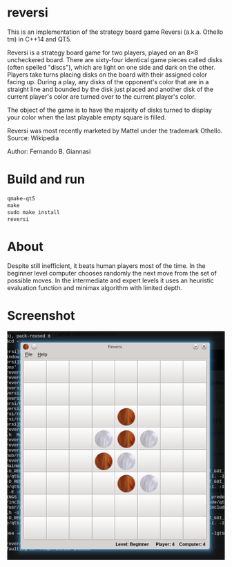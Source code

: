 # reversi


This is an implementation of the strategy board game Reversi (a.k.a. Othello tm) in C++14 and QT5.

Reversi is a strategy board game for two players, played on an 8×8 uncheckered board. There are sixty-four identical game pieces called disks (often spelled "discs"), which are light on one side and dark on the other. Players take turns placing disks on the board with their assigned color facing up. During a play, any disks of the opponent's color that are in a straight line and bounded by the disk just placed and another disk of the current player's color are turned over to the current player's color.

The object of the game is to have the majority of disks turned to display your color when the last playable empty square is filled.

Reversi was most recently marketed by Mattel under the trademark Othello.
Source: Wikipedia

Author: Fernando B. Giannasi

# Build and run
    qmake-qt5
    make
    sudo make install
    reversi
    
# About
Despite still inefficient, it beats human players most of the time.
In the beginner level computer chooses randomly the next move from the set of possible moves.
In the intermediate and expert levels it uses an heuristic evaluation function and minimax algorithm with limited depth.

# Screenshot
![](screenshot.png)

